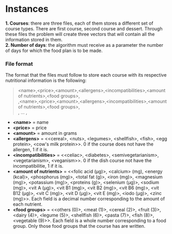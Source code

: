 # Instances

**1. Courses**: there are three files, each of them stores a different set of course types. There are first course, second course and dessert. Through these files the problem will create three vectors that will contain all the information stored in them. <br/>
**2. Number of days**: the algorithm must receive as a parameter the number of days for which the food plan is to be made.

### File format
The format that the files must follow to store each course with its respective nutritional information is the following:

>\<name\>,\<price\>,\<amount\>,\<allergens\>,\<incompatibilities\>,\<amount of nutrients\>,\<food groups\>, <br/>
,\<name\>,\<price\>,\<amount\>,\<allergens\>,\<incompatibilities\>,\<amount of nutrients\>,\<food groups\>, <br/>
, ... ,

* **\<name\>** = name
* **\<price\>** = price
* **\<amount\>** = amount in grams
* **\<allergens\>** = \<\<cereal\>, \<nuts\>, \<legumes\>, \<shellfish\>, \<fish\>, \<egg protein\>, \<cow's milk protein\>\>. 0 if the course does not have the allergen, 1 if it is.
*  **\<incompatibilities\>** = \<\<celiac\>, \<diabetes\>, \<semivegetarianism\>, \<vegetarianism\>, \<veganism\>\>. 0 if the dish course not have the incompatibilitie, 1 if it is.
*  **\<amount of nutrients\>** = \<\<folic acid (µg)\>, \<calcium\> (mg), \<energy (kcal)\>, \<phosphorus (mg)\>, \<total fat (g)\>, \<iron (mg)\>, \<magnesium (mg)\>, \<potassium (mg)\>, \<proteins (g)\>, \<selenium (µg)\>, \<sodium (mg)\>, \<vit A (µg)\>, \<vit B1 (mg)\>, \<vit B2 (mg)\>, \<vit B6 (mg)\>, \<vit B12 (µg)\>, \<vit C (mg)\>, \<vit D (µg)\>, \<vit E (mg)\>, \<iodo (µg)\>, \<zinc (mg)\>\>. Each field is a decimal number corresponding to the amount of each nutrient.
*  **\<food groups\>** = \<\<others (0)\>, \<meat (1)\>, \<cereal (2)\>, \<fruit (3)\>, \<dairy (4)\>, \<legume (5)\>, \<shellfish (6)\>, \<pasta (7)\>, \<fish (8)\>, \<vegetable (9)\>\>. Each field is a whole number corresponding to a food group. Only those food groups that the course has are written.

